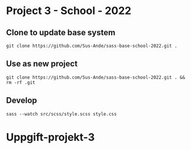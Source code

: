 # Project 3 - School - 2022


## Clone to update base system
`git clone https://github.com/Sus-Ande/sass-base-school-2022.git .`

## Use as new project
`git clone https://github.com/Sus-Ande/sass-base-school-2022.git . && rm -rf .git`

## Develop
`sass --watch src/scss/style.scss style.css`
# Uppgift-projekt-3
